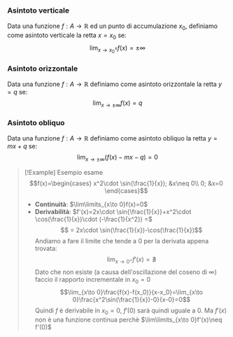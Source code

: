 ### Asintoto verticale
Data una funzione $f: A \to \mathbb{R}$ ed un punto di accumulazione $x_0$, definiamo come asintoto verticale la retta $x=x_0$ se:
$$\lim_{x\to x_0^\pm}f(x)=\pm \infty$$
### Asintoto orizzontale
Data una funzione $f: A \to \mathbb{R}$ definiamo come asintoto orizzontale la retta $y=q$ se:
$$\lim_{x\to\pm\infty}f(x)=q$$
### Asintoto obliquo
Data una funzione $f: A \to \mathbb{R}$ definiamo come asintoto obliquo la retta $y=mx+q$ se:
$$\lim_{x\to\pm\infty}(f(x)-mx-q)=0$$

>[!Example] Esempio esame
>$$f(x)=\begin{cases} x^2\cdot \sin(\frac{1}{x}); &x\neq 0\\
>0; &x=0
>\end{cases}$$
>- **Continuità**: $\lim\limits_{x\to 0}f(x)=0$
>- **Derivabilità**: $f'(x)=2x\cdot \sin{\frac{1}{x}}+x^2\cdot \cos(\frac{1}{x})\cdot (-\frac{1}{x^2}) =$
> $$ = 2x\cdot \sin(\frac{1}{x})-\cos(\frac{1}{x})$$
> Andiamo a fare il limite che tende a $0$ per la derivata appena trovata:
> $$\lim_{x\to 0^+}f'(x)=\nexists$$
> Dato che non esiste (a causa dell'oscillazione del coseno di $\infty$) faccio il rapporto incrementale in $x_0=0$
> $$\lim_{x\to 0}\frac{f(x)-f(x_0)}{x-x_0}=\lim_{x\to 0}\frac{x^2\sin(\frac{1}{x})-0}{x-0}=0$$
> Quindi $f$ è derivabile in $x_0=0$, $f'(0)$ sarà quindi uguale a $0$.
> Ma $f'(x)$ non è una funzione continua perchè $\lim\limits_{x\to 0}f'(x)\neq f'(0)$
